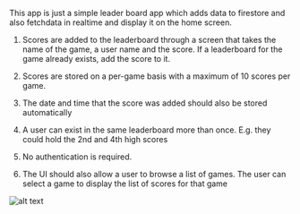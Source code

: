 This app is just a simple leader board app which adds data to firestore and also fetchdata in realtime and display it on the home screen.


1. Scores are added to the leaderboard through a screen that takes the name of the game, a user name and the score. If a leaderboard for the game already exists, add the score to it.

2. Scores are stored on a per-game basis with a maximum of 10 scores per game.

3. The date and time that the score was added should also be stored automatically 

4. A user can exist in the same leaderboard more than once. E.g. they could hold the 2nd and 4th high scores

5. No authentication is required.

6. The UI should also allow a user to browse a list of games. The user can select a game to display the list of scores for that game

![alt text](https://github.com/rai-h/bechTech/blob/master/git.gif)
